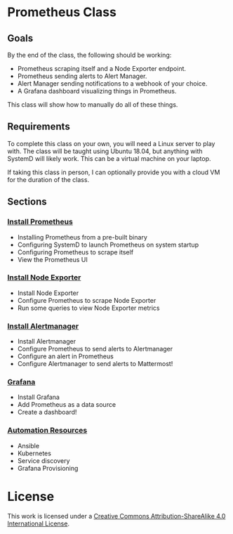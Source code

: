 # Prometheus Class

## Goals

By the end of the class, the following should be working:

* Prometheus scraping itself and a Node Exporter endpoint.
* Prometheus sending alerts to Alert Manager.
* Alert Manager sending notifications to a webhook of your choice.
* A Grafana dashboard visualizing things in Prometheus.

This class will show how to manually do all of these things.

## Requirements

To complete this class on your own, you will need a Linux server to play with. The class will be taught using Ubuntu 18.04, but anything with SystemD will likely work. This can be a virtual machine on your laptop.

If taking this class in person, I can optionally provide you with a cloud VM for the duration of the class.

## Sections

### [Install Prometheus](01_Install_Prometheus.md)

* Installing Prometheus from a pre-built binary
* Configuring SystemD to launch Prometheus on system startup
* Configuring Prometheus to scrape itself
* View the Prometheus UI

### [Install Node Exporter](02_Install_Node_Exporter.md)

* Install Node Exporter
* Configure Prometheus to scrape Node Exporter
* Run some queries to view Node Exporter metrics

### [Install Alertmanager](03_Install_Alertmanager.md)

* Install Alertmanager
* Configure Prometheus to send alerts to Alertmanager
* Configure an alert in Prometheus
* Configure Alertmanager to send alerts to Mattermost!

### [Grafana](04_Grafana.md)

* Install Grafana
* Add Prometheus as a data source
* Create a dashboard!

### [Automation Resources](05_Automation_Resources.md)

* Ansible
* Kubernetes
* Service discovery
* Grafana Provisioning

# License

This work is licensed under a [Creative Commons Attribution-ShareAlike 4.0 International License](https://creativecommons.org/licenses/by-sa/4.0/).
